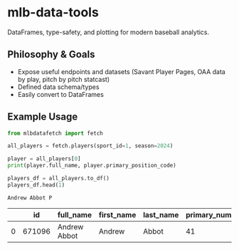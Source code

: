 # mlb-data-tools
DataFrames, type-safety, and plotting for modern baseball analytics.

## Philosophy & Goals
- Expose useful endpoints and datasets (Savant Player Pages, OAA data by play, pitch by pitch statcast)
- Defined data schema/types
- Easily convert to DataFrames

## Example Usage
```py
from mlbdatafetch import fetch

all_players = fetch.players(sport_id=1, season=2024)

player = all_players[0]
print(player.full_name, player.primary_position_code)

players_df = all_players.to_df()
players_df.head(1)

```
```
Andrew Abbot P
```
|   | id     | full_name    | first_name | last_name | primary_number | ... |
| - | ------ | ------------ | ---------- | --------- | -------------- | --- |
| 0 | 671096 | Andrew Abbot | Andrew     | Abbot     | 41             | ... |

<!-- ## Future Supported Endpoints
- savant player pages
- savant park factors
- statsapi schedule -->
